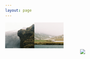 ```yaml
---
layout: page
---
```



<!-- <center> -->
<!-- <a><img src="https://raw.githubusercontent.com/aymenhafeez/aymenhafeez.github.io/master/images/iceland/iceland_1.png" width="400"></a> -->
<!-- </center> -->

<!-- // -->

<!-- <center> -->
<!-- <a><img src="https://raw.githubusercontent.com/aymenhafeez/aymenhafeez.github.io/master/images/iceland/iceland_2.png" width="600"></a> -->
<!-- </center> -->

<!-- // -->

<!-- <center> -->
<!-- <a><img src="https://raw.githubusercontent.com/aymenhafeez/aymenhafeez.github.io/master/images/iceland/iceland_3.png" width="400"></a> -->
<!-- </center> -->

<!-- <div class="row"> -->
<!-- <div class="column"> -->
<!--   <img src="https://raw.githubusercontent.com/aymenhafeez/aymenhafeez.github.io/master/images/iceland/iceland_1.png" width="200"> -->
<!-- </div> -->
<!-- <div class="column"> -->
<!--   <img src="https://raw.githubusercontent.com/aymenhafeez/aymenhafeez.github.io/master/images/iceland/iceland_3.png" width="200"> -->
<!-- </div> -->
<!-- <div class="column"> -->
<!--   <img src="https://raw.githubusercontent.com/aymenhafeez/aymenhafeez.github.io/master/images/iceland/iceland_4.png" width="200"> -->
<!-- </div> -->
<!-- </div> --> 

<img src="https://raw.githubusercontent.com/aymenhafeez/aymenhafeez.github.io/master/images/iceland/iceland_1.png" width="95" height="84" /> 
<img src="https://raw.githubusercontent.com/aymenhafeez/aymenhafeez.github.io/master/images/iceland/iceland_3.png" width="95" height="84" style="float:left"/> 


<center>
<a><img src="https://raw.githubusercontent.com/aymenhafeez/aymenhafeez.github.io/master/images/iceland/iceland_2.png" width="600"></a>
</center>
